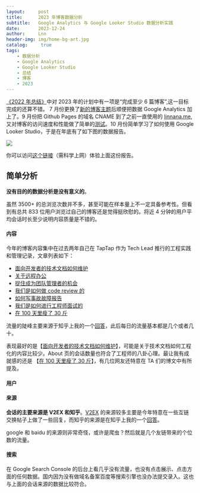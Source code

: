 ```yaml
---
layout:     post
title:      2023 年博客数据分析
subtitle:   Google Analytics 与 Google Looker Studio 数据分析实践
date:       2023-12-24
author:     Lnn
header-img: img/home-bg-art.jpg
catalog: 	 true
tags:
    - 数据分析
    - Google Analytics
    - Google Looker Studio
    - 总结
    - 博客
    - 2023
---
```


[《2022 年总结》]((https://www.linnana.me/2023/01/02/2022_overview/#%E4%B8%8B%E4%B8%80%E5%B9%B4))中对 2023 年的计划中有一项是“完成至少 6 篇博客”,这一目标完成的还算不错。 7 月份更换了[新的博客主题](https://github.com/qiubaiying/qiubaiying.github.io)后顺便把数据 Google Analytics 加上了。9 月份把 Github Pages 的域名 CNAME 到了之前一直使用的 [linnana.me](https://www.linnana.me),又对博客的访问速度和性能做了简单的[测试](https://www.zhihu.com/pin/1692851049566867456)。10 月份简单学习了如何使用 Google Looker Studio，于是在年底有了如下图的数据报告。

![](https://www.linnana.me/img/blog/summarize/2023-12-24-02.png)


你可以访问[这个链接](https://lookerstudio.google.com/reporting/5b7448fe-252a-46ce-abbb-bd7c16da333a/page/fUdK)（需科学上网）体验上面这份报告。



## 简单分析

**没有目的的数据分析是没有意义的**。

虽然 3500+ 的总浏览次数并不多，甚至可能在样本量上不一定具备参考性。但看到有总共 833 位用户浏览过自己的博客还是觉得挺欣慰的。将近 4 分钟的用户平均会话时长至少说明内容质量是不错的。

#### 内容

今年的博客内容集中在过去两年自己在 TapTap 作为 Tech Lead 推行的工程实践和管理记录，文章列表如下：

- [面向开发者的技术文档如何维护](https://www.linnana.me/2023/09/28/writing-dev-doc)
- [关于远程办公](https://www.linnana.me/2023/09/21/remote_work/)
- [捉住成为团队管理者的机会](https://www.linnana.me/2023/04/20/TeamLead-team_fix)
- [我们是如何做 code review 的](https://www.linnana.me/2023/04/10/tech-codereview/)
- [如何写事故故障报告](https://www.linnana.me/2023/02/20/tech-learn_from_failure)
- [我们是如何进行工程师面试的](https://www.linnana.me/2023/01/20/tech-interview)
- [在 100 天里瘦了 30 斤](https://www.linnana.me/2023/09/20/Life-how_to_lose_wegiht)



流量的陡峰主要来源于知乎上我的一个[回答](https://www.zhihu.com/question/624981182/answer/3240883345)，此后每日的流量基本都是几个或者几十。


表现最好的是【[面向开发者的技术文档如何维护](https://www.linnana.me/2023/09/28/writing-dev-doc)】，可能是关于技术文档如何工程化的内容比较少。About 页的会话数量也符合了工程师的八卦心理。最让我有成就感的还是 【[在 100 天里瘦了 30 斤](https://www.linnana.me/2023/09/20/Life-how_to_lose_wegiht)】，有几位网友还特意在 TA 们的博文中有所提及。



#### 用户


#### 来源

**会话的主要来源是 V2EX 和知乎**。[V2EX](v2ex.com) 的来源较多主要是今年特意在一些互链交换帖子上做了一些回复，而知乎的来源是在知乎上我的一个[回答](https://www.zhihu.com/question/624981182/answer/3240883345)。

google 和 baidu 的来源则非常奇怪，或许是爬虫？然后就是几个友链带来的个位数的流量。

#### 搜索

在 Google Search Console 的后台上看几乎没有流量，也没有点击展示、点击方面的任何数据。国内因为没有做域名备案百度等搜索引擎也没办法提交录入。这也与上面的会话来源的数据比较符合。


